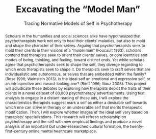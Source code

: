 ---
pid: g2023janz
done: true
title: Excavating the “Model Man”
subtitle: Tracing Normative Models of Self in Psychotherapy
category: Grad Fellowship Project
tags:
- text-analysis
cohort_year: '2023'
abstract: Scholars in the humanities and social sciences alike have hypothesized that
  psychotherapists work not only to heal their clients’ maladies, but also to mold
  and shape the character of their selves. Arguing that psychotherapists seek to mold
  their clients in their visions of a “model man” (Foucault 1963), scholars contend
  that therapists seek to orient their clients’ selves, or core identities and modes
  of being, thinking, and feeling, toward distinct ends. Yet while scholars agree
  that psychotherapists seek to shape the self, they diverge regarding to which ends
  therapists seek to shape it. Do therapists seek to craft selves that are individualistic
  and autonomous, or selves that are embedded within the family? (Rose 1998; Weinstein
  2013). Is the ideal self an emotional and expressive self, or an introspective and
  inward-looking one? (Rieff 1996; Illouz 2008). This project will adjudicate these
  debates by exploring how therapists depict the traits of their clients in a novel
  dataset of 80,000 psychotherapy advertisements. Using text analysis to engage in
  a distant reading of these ads, I will explore the characteristics therapists suggest
  mark a self as either a desirable self towards which one can strive in therapy or
  an undesirable self that merits therapeutic modification. Then, I will explore whether
  images of the ideal self vary based on therapists’ specializations. This research
  will refresh scholarship on psychotherapy and the self with new empirical findings
  and produce a novel analysis of an important but under-researched cultural formation,
  the twenty-first-century online mental healthcare marketplace.
pis:
- janz
order: '060'
layout: project
---